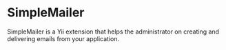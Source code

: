 SimpleMailer
============

SimpleMailer is a Yii extension that helps the administrator on creating and delivering emails from your application.